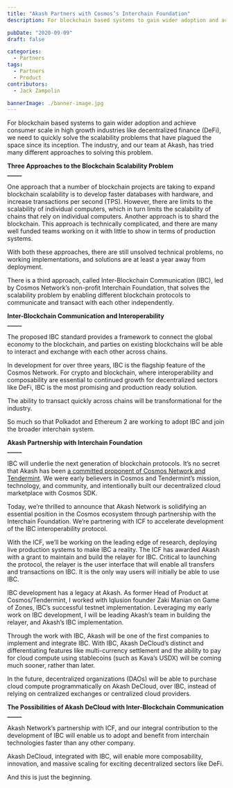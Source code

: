 ```yaml
---
title: "Akash Partners with Cosmos’s Interchain Foundation"
description: For blockchain based systems to gain wider adoption and achieve consumer scale in high growth industries like decentralized finance (DeFi), we need to quickly solve the scalability problems that have plagued the space since its inception. The industry, and our team at Akash, has tried many different approaches to solving this problem.

pubDate: "2020-09-09"
draft: false

categories:
  - Partners
tags:
  - Partners
  - Product
contributors:
  - Jack Zampolin

bannerImage: ./banner-image.jpg
---
```

For blockchain based systems to gain wider adoption and achieve consumer scale in high growth industries like decentralized finance (DeFi), we need to quickly solve the scalability problems that have plagued the space since its inception. The industry, and our team at Akash, has tried many different approaches to solving this problem. 

  
**Three Approaches to the Blockchain Scalability Problem**  
**\_\_\_\_\_**  

One approach that a number of blockchain projects are taking to expand blockchain scalability is to develop faster databases with hardware, and increase transactions per second (TPS). However, there are limits to the scalability of individual computers, which in turn limits the scalability of chains that rely on individual computers. Another approach is to shard the blockchain. This approach is technically complicated, and there are many well funded teams working on it with little to show in terms of production systems.  
  
With both these approaches, there are still unsolved technical problems, no working implementations, and solutions are at least a year away from deployment.  

There is a third approach, called Inter-Blockchain Communication (IBC), led by Cosmos Network’s non-profit Interchain Foundation, that solves the scalability problem by enabling different blockchain protocols to communicate and transact with each other independently. 

  
**Inter-Blockchain Communication and Interoperability**  
**\_\_\_\_\_**  

The proposed IBC standard provides a framework to connect the global economy to the blockchain, and parties on existing blockchains will be able to interact and exchange with each other across chains.  

In development for over three years, IBC is the flagship feature of the Cosmos Network. For crypto and blockchain, where interoperability and composability are essential to continued growth for decentralized sectors like DeFi, IBC is the most promising and production ready solution.   

The ability to transact quickly across chains will be transformational for the industry.  

So much so that Polkadot and Ethereum 2 are working to adopt IBC and join the broader interchain system. 

  
**Akash Partnership with Interchain Foundation**  
**\_\_\_\_\_**  

IBC will underlie the next generation of blockchain protocols. It’s no secret that Akash has been [a committed proponent of Cosmos Network and Tendermint](https://akash.network/blog/decentralized-serverless-computing-coming-to-cosmos/). We were early believers in Cosmos and Tendermint’s mission, technology, and community, and intentionally built our decentralized cloud marketplace with Cosmos SDK.  

Today, we’re thrilled to announce that Akash Network is solidifying an essential position in the Cosmos ecosystem through partnership with the Interchain Foundation. We’re partnering with ICF to accelerate development of the IBC interoperability protocol.  
  
With the ICF, we’ll be working on the leading edge of research, deploying live production systems to make IBC a reality. The ICF has awarded Akash with a grant to maintain and build the relayer for IBC. Critical to launching the protocol, the relayer is the user interface that will enable all transfers and transactions on IBC. It is the only way users will initially be able to use IBC.  

IBC development has a legacy at Akash. As former Head of Product at Cosmos/Tendermint, I worked with Iqlusion founder Zaki Manian on Game of Zones, IBC’s successful testnet implementation. Leveraging my early work on IBC development, I will be leading Akash’s team in building the relayer, and Akash’s IBC implementation.  

Through the work with IBC, Akash will be one of the first companies to implement and integrate IBC. With IBC, Akash DeCloud’s distinct and differentiating features like multi-currency settlement and the ability to pay for cloud compute using stablecoins (such as Kava’s USDX) will be coming much sooner, rather than later.   

In the future, decentralized organizations (DAOs) will be able to purchase cloud compute programmatically on Akash DeCloud, over IBC, instead of relying on centralized exchanges or centralized cloud providers.

  
**The Possibilities of Akash DeCloud with Inter-Blockchain Communication**  
**\_\_\_\_\_**  

Akash Network’s partnership with ICF, and our integral contribution to the development of IBC will enable us to adopt and benefit from interchain technologies faster than any other company.  

Akash DeCloud, integrated with IBC, will enable more composability, innovation, and massive scaling for exciting decentralized sectors like DeFi. 

And this is just the beginning.